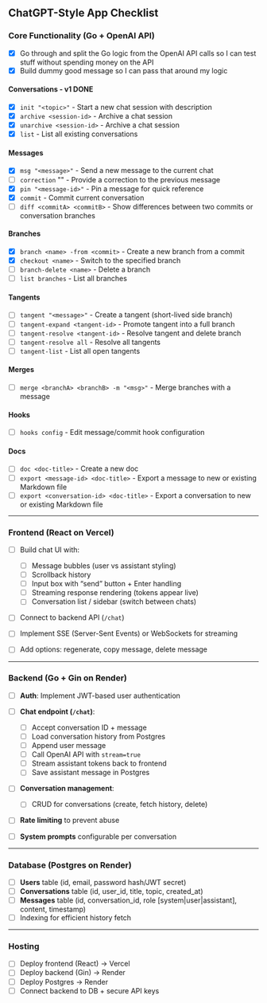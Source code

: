 ## ChatGPT-Style App Checklist

### Core Functionality (Go + OpenAI API)

- [x] Go through and split the Go logic from the OpenAI API calls so I can test stuff without spending money on the API
- [x] Build dummy good message so I can pass that around my logic

#### Conversations - v1 DONE

- [x] `init "<topic>"` - Start a new chat session with description
- [x] `archive <session-id>` - Archive a chat session
- [x] `unarchive <session-id>` - Archive a chat session
- [x] `list` - List all existing conversations

#### Messages

- [x] `msg "<message>"` - Send a new message to the current chat
- [ ] `correction` "<message>" - Provide a correction to the previous message
- [x] `pin "<message-id>"` - Pin a message for quick reference
- [x] `commit` - Commit current conversation
- [ ] `diff <commitA> <commitB>` - Show differences between two commits or conversation branches

#### Branches

- [x] `branch <name> -from <commit>` - Create a new branch from a commit
- [x] `checkout <name>` - Switch to the specified branch
- [ ] `branch-delete <name>` - Delete a branch
- [ ] `list branches` - List all branches

#### Tangents

- [ ] `tangent "<message>"` - Create a tangent (short-lived side branch)
- [ ] `tangent-expand <tangent-id>` - Promote tangent into a full branch
- [ ] `tangent-resolve <tangent-id>` - Resolve tangent and delete branch
- [ ] `tangent-resolve all` - Resolve all tangents
- [ ] `tangent-list` - List all open tangents

#### Merges

- [ ] `merge <branchA> <branchB> -m "<msg>"` - Merge branches with a message

#### Hooks

- [ ] `hooks config` - Edit message/commit hook configuration

#### Docs

- [ ] `doc <doc-title>` - Create a new doc
- [ ] `export <message-id> <doc-title>` - Export a message to new or existing Markdown file
- [ ] `export <conversation-id> <doc-title>` - Export a conversation to new or existing Markdown file

---

### Frontend (React on Vercel)

- [ ] Build chat UI with:

  - [ ] Message bubbles (user vs assistant styling)
  - [ ] Scrollback history
  - [ ] Input box with “send” button + Enter handling
  - [ ] Streaming response rendering (tokens appear live)
  - [ ] Conversation list / sidebar (switch between chats)

- [ ] Connect to backend API (`/chat`)
- [ ] Implement SSE (Server-Sent Events) or WebSockets for streaming
- [ ] Add options: regenerate, copy message, delete message

---

### Backend (Go + Gin on Render)

- [ ] **Auth**: Implement JWT-based user authentication
- [ ] **Chat endpoint (`/chat`)**:

  - [ ] Accept conversation ID + message
  - [ ] Load conversation history from Postgres
  - [ ] Append user message
  - [ ] Call OpenAI API with `stream=true`
  - [ ] Stream assistant tokens back to frontend
  - [ ] Save assistant message in Postgres

- [ ] **Conversation management**:

  - [ ] CRUD for conversations (create, fetch history, delete)

- [ ] **Rate limiting** to prevent abuse
- [ ] **System prompts** configurable per conversation

---

### Database (Postgres on Render)

- [ ] **Users** table (id, email, password hash/JWT secret)
- [ ] **Conversations** table (id, user_id, title, topic, created_at)
- [ ] **Messages** table (id, conversation_id, role \[system|user|assistant], content, timestamp)
- [ ] Indexing for efficient history fetch

---

### Hosting

- [ ] Deploy frontend (React) → Vercel
- [ ] Deploy backend (Gin) → Render
- [ ] Deploy Postgres → Render
- [ ] Connect backend to DB + secure API keys
